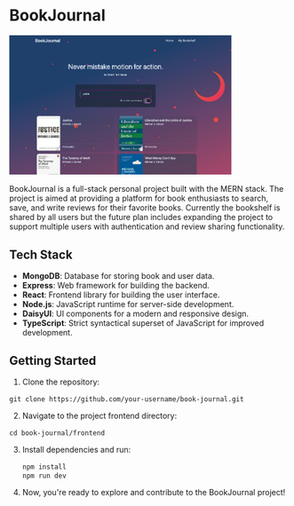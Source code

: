 # BookJournal

<img src="./frontend/public/bookjournal.jpg" alt="project image" width="400" />

BookJournal is a full-stack personal project built with the MERN stack. The project is aimed at providing a platform for book enthusiasts to search, save, and write reviews for their favorite books.
Currently the bookshelf is shared by all users but the future plan includes expanding the project to support multiple users with authentication and review sharing functionality.

## Tech Stack

- **MongoDB**: Database for storing book and user data.
- **Express**: Web framework for building the backend.
- **React**: Frontend library for building the user interface.
- **Node.js**: JavaScript runtime for server-side development.
- **DaisyUI**: UI components for a modern and responsive design.
- **TypeScript**: Strict syntactical superset of JavaScript for improved development.

## Getting Started

1. Clone the repository:

```
git clone https://github.com/your-username/book-journal.git
```

2. Navigate to the project frontend directory:

```
cd book-journal/frontend
```

3. Install dependencies and run:

   ```
   npm install
   npm run dev
   ```

4. Now, you're ready to explore and contribute to the BookJournal project!
